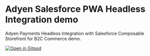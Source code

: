 # Adyen Salesforce PWA Headless Integration demo

Adyen Payments Headless Integration with Salesforce Composable Storefront for B2C Commerce demo.

[![Open in Gitpod](https://gitpod.io/button/open-in-gitpod.svg)](https://gitpod.io/#https://github.com/adyen-examples/adyen-salesforce-pwa-headless-demo/tree/develop)

